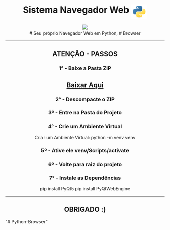 
<div align="center">
  
  <h1> Sistema Navegador Web <a href="#"> <img align="top" alt="And@-Software" height="45em" width="50" src="https://raw.githubusercontent.com/devicons/devicon/master/icons/python/python-original.svg"> </a></h1>
</div>

<div align="center">
  <img src="https://v1.padlet.pics/1/image.webp?t=c_limit%2Cdpr_2%2Ch_469%2Cw_982&url=https%3A%2F%2Fpadlet-uploads.storage.googleapis.com%2F1285543771%2F2b30ab17fefed10ff3960863aca53d28%2Fnavegador1.png"/>
   <br>
</div>

<div align="center">
# Seu próprio Navegador Web em Python, # Browser


----------------------------
ATENÇÃO - PASSOS
----------------------------  
</div>
<div align="center">
  <h3>1° - Baixe a Pasta ZIP </h3>
  <h2><a href="">Baixar Aqui </a></h2>
</div>
<div align="center">
<h3>2° - Descompacte o ZIP </h3>
<h3>3º - Entre na Pasta do Projeto<h3>
<h3>4° - Crie um Ambiente Virtual </h3>
<p>Criar um Ambiente Virtual: python -m venv venv</p>
<h3>5º - Ative ele venv/Scripts/activate <h3>
<h3>6º - Volte para raiz do projeto <h3>  
<h3>7° - Instale as Dependências </h3>
 
pip install PyQt5
pip install PyQtWebEngine

---------------------------
OBRIGADO :)
----------------------------
</div>

"# Python-Browser" 
